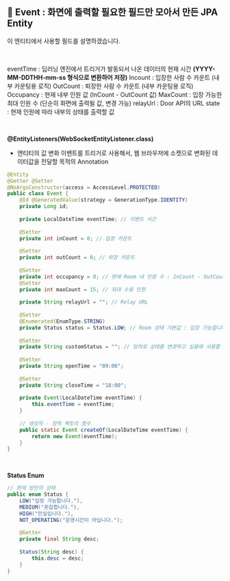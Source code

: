 ## 📘 **Event : 화면에 출력할 필요한 필드만 모아서 만든 JPA Entity**

이 엔티티에서 사용할 필드를 설명하겠습니다.

<br>

eventTime : 딥러닝 엔진에서 트리거가 발동되서 나온 데이터의 현재 시간 **(YYYY-MM-DDTHH-mm-ss 형식으로 변환하어 저장)**
Incount : 입장한 사람 수 카운트 (내부 카운팅용 로직)
OutCount : 퇴장한 사람 수 카운트 (내부 카운팅용 로직)
Occupancy : 현재 내부 인원 값 (InCount - OutCount 값)
MaxCount : 입장 가능한 최대 인원 수 (단순히 화면에 출력될 값, 변경 가능)
relayUrl : Door API의 URL
state : 현재 인원에 따라 내부의 상태를 출력할 값

<br>

**@EntityListeners(WebSocketEntityListener.class)**
- 엔티티의 값 변화 이벤트를 트리거로 사용해서, 웹 브라우저에 소켓으로 변화된 데이터값을 전달할 목적의 Annotation

```java
@Entity  
@Getter @Setter  
@NoArgsConstructor(access = AccessLevel.PROTECTED)  
public class Event {  
    @Id @GeneratedValue(strategy = GenerationType.IDENTITY)  
    private Long id;  
  
    private LocalDateTime eventTime; // 이벤트 시간  
  
    @Setter  
    private int inCount = 0; // 입장 카운트  
  
    @Setter  
    private int outCount = 0; // 퇴장 카운트  
  
    @Setter  
    private int occupancy = 0; // 현재 Room 내 인원 수 : InCount - OutCount  
    @Setter  
    private int maxCount = 15; // 최대 수용 인원  
  
    private String relayUrl = ""; // Relay URL  
  
    @Setter  
    @Enumerated(EnumType.STRING)  
    private Status status = Status.LOW; // Room 상태 기본값 : 입장 가능합니다.  
  
    @Setter  
    private String customStatus = ""; // 임의로 상태를 변경하고 싶을때 사용할 변수  
  
    @Setter  
    private String openTime = "09:00";  
  
    @Setter  
    private String closeTime = "18:00";  
  
    private Event(LocalDateTime eventTime) {  
        this.eventTime = eventTime;  
    }  
  
    // 생성자 - 정적 팩토리 함수  
    public static Event createOf(LocalDateTime eventTime) {  
        return new Event(eventTime);  
    }  
}
```

<br>

**Status Enum**

```java
// 현재 방안의 상태  
public enum Status {  
    LOW("입장 가능합니다."),  
    MEDIUM("혼잡합니다."),  
    HIGH("만실입니다."),  
    NOT_OPERATING("운영시간이 아닙니다.");  
  
    @Getter  
    private final String desc;  
  
    Status(String desc) {  
        this.desc = desc;  
    }  
}
```
